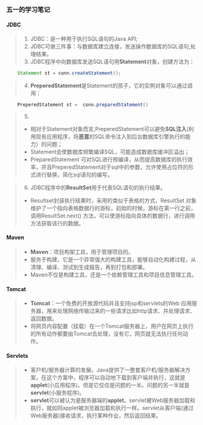 ### 五一的学习笔记

#### JDBC
> 1. JDBC：是一种用于执行SQL语句的Java API;
> 2. JDBC可做三件事：与数据库建立连接，发送操作数据库的SQL语句,处理结果。
> 3.  JDBC程序中向数据库发送SQL语句用**Statement**对象，创建方法为：
``` Java
	Statement st = conn.createStatement();
```
> 4. **PreperedStatement**是Statement的孩子，它的实例对象可以通过调用：
```Java
	PreperedStatement st =  conn.preparedStatement()
```
> 5. 
> - 相对于Statement对象而言,PreperedStatement可以避免**SQL注入**(利用现有应用程序，将**恶意**的SQL命令注入到后台数据库引擎执行的能力）的问题；
> - Statement会使数据库频繁编译SQL，可能造成数据库缓冲区溢出；
> - PreparedStatement 可对SQL进行预编译，从而提高数据库的执行效率，并且PreperedStatement对于sql中的参数，允许使用占位符的形式进行替换，简化sql语句的编写。

> 6. JDBC程序中的**ResultSet**用于代表SQL语句的执行结果。
> - Resultset封装执行结果时，采用的类似于表格的方式，ResultSet 对象维护了一个指向表格数据行的游标，初始的时候，游标在第一行之前，调用ResultSet.next() 方法，可以使游标指向具体的数据行，进行调用方法获取该行的数据。


#### Maven
> - **Maven**：项目构架工具，用于管理项目的。
> - 服务于构建，它是一个异常强大的构建工具，能够自动化构建过程，从清理、编译、测试到生成报告，再到打包和部署。
> - Maven不仅是构建工具，还是一个依赖管理工具和项目信息管理工具。

#### Tomcat
> - **Tomcat**：一个免费的开放源代码并且支持jsp和servlets的Web 应用服务器，用来处理网络传输过来的一些请求比如http请求、并处理请求、返回数据。
> - 将网页内容配置（挂载）在一个Tomcat服务器上，用户在网页上执行的所有动作都要由Tomcat去处理，没有它，网页就无法执行任何动作。

#### Servlets
> - 客户机/服务器计算的发展。Java提供了一整套客户机/服务器解决方案，在这个方案中，程序可以自动地下载到客户端并执行，这就是**applet**(小应用程序)。但是它仅仅是问题的一半。问题的另一半就是**servlet**(小服务程序)。
> - **servlet**可以被认为是服务器端的**applet**。servlet被Web服务器加载和执行，就如同applet被浏览器加载和执行一样。servlet从客户端(通过Web服务器)接收请求，执行某种作业，然后返回结果。

